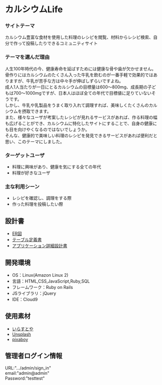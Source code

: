 # カルシウムLife

### サイトテーマ
カルシウム豊富な食材を使用した料理のレシピを閲覧、材料からレシピ検索、自分で作って投稿したりできるコミュニティサイト

### テーマを選んだ理由
人生100年時代の今、健康寿命を延ばすためには健康な骨や歯が欠かせません。  
骨作りにはカルシウムのたくさん入った牛乳を飲むのが一番手軽で効果的ではありますが、牛乳が苦手な方は中々手が伸ばしずらいですよね。  
成人1人当たりが一日にとるカルシウムの目標量は600～800mg、成長期の子どもは700～1000mgですが、日本人はほぼ全ての年代で目標値に足りていないそうです。  
しかし、牛乳や乳製品をうまく取り入れて調理すれば、美味しくたくさんのカルシウムを摂取できます。  
また、様々なユーザが考案したレシピが見れるサービスがあれば、作る料理の幅も広げることができ、カルシウムに特化したサイトにすることで、自身の健康にも目を向けやくなるのではないでしょうか。  
そんな、健康的で美味しい料理のレシピを発見できるサービスがあれば便利だと思い、このテーマにしました。

### ターゲットユーザ
 - 料理に興味があり、健康を気にする全ての年代
 - 料理が好きなユーザ

### 主な利用シーン
 - レシピを確認し、調理をする際
 - 作った料理を投稿したい際

## 設計書
 - [ER図](https://drive.google.com/file/d/1xNl5tXauCuh39gGXG9xH6nAS-z_eVPVb/view?usp=sharing)
 - [テーブル定義書](https://docs.google.com/spreadsheets/d/1b9x0Kse2fSMfFRaFrFSp2wrEoz0GVHVbwtpgyJbWsCA/edit?usp=sharing)
 - [アプリケーション詳細設計書](https://docs.google.com/spreadsheets/d/1NztMDyQoxWsYxbqFrQhyE-38cUHlSEzgkXyVIvY2RCg/edit?usp=sharing)

## 開発環境
- OS：Linux(Amazon Linux 2)
- 言語：HTML,CSS,JavaScript,Ruby,SQL
- フレームワーク：Ruby on Rails
- JSライブラリ：jQuery
- IDE：Cloud9

## 使用素材
- [いらすとや](https://www.irasutoya.com/)
- [Unsplash](https://unsplash.com/ja)
- [pixaboy](https://pixabay.com/ja/)

## 管理者ログイン情報
URL:".../admin/sign_in"  
email:"admin@admin"  
Password:"testtest"
